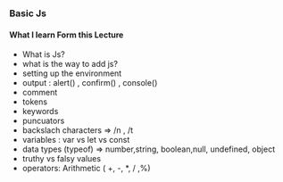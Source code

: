 ### Basic Js  
#### What I learn Form this Lecture  
- What is Js?
- what is the way to add js?
- setting up the environment 
- output : alert() , confirm() , console() 
- comment
- tokens
- keywords
- puncuators
- backslach characters => /n , /t
- variables : var vs let vs const
- data types (typeof) => number,string, boolean,null, undefined, object
- truthy vs falsy values
- operators: Arithmetic ( +, -, *, / ,%)
